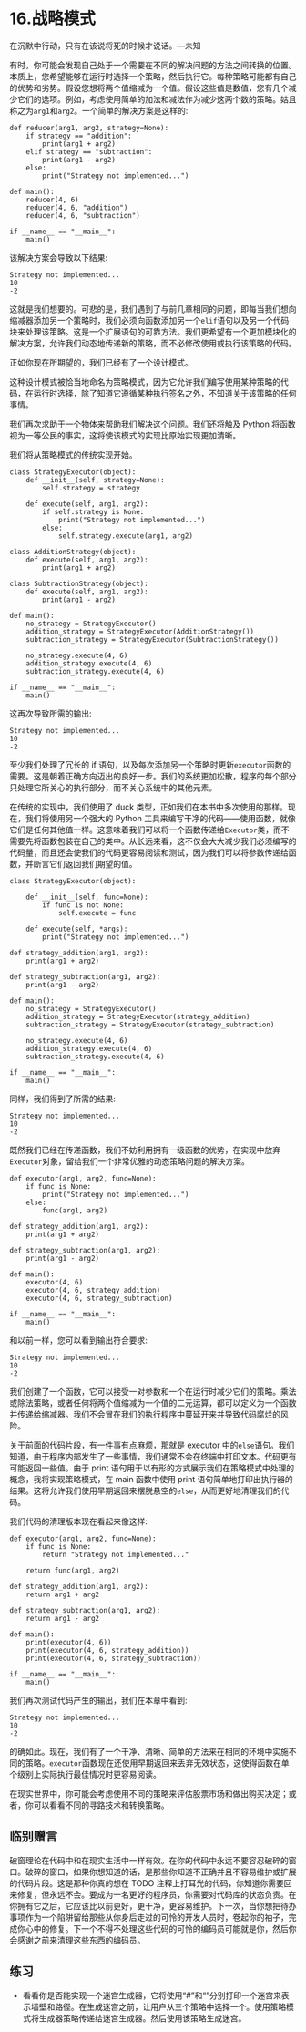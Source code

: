 # 16.战略模式

在沉默中行动，只有在该说将死的时候才说话。—未知

有时，你可能会发现自己处于一个需要在不同的解决问题的方法之间转换的位置。本质上，您希望能够在运行时选择一个策略，然后执行它。每种策略可能都有自己的优势和劣势。假设您想将两个值缩减为一个值。假设这些值是数值，您有几个减少它们的选项。例如，考虑使用简单的加法和减法作为减少这两个数的策略。姑且称之为`arg1`和`arg2`。一个简单的解决方案是这样的:

```
def reducer(arg1, arg2, strategy=None):
    if strategy == "addition":
        print(arg1 + arg2)
    elif strategy == "subtraction":
        print(arg1 - arg2)
    else:
        print("Strategy not implemented...")

def main():
    reducer(4, 6)
    reducer(4, 6, "addition")
    reducer(4, 6, "subtraction")

if __name__ == "__main__":
    main()

```

该解决方案会导致以下结果:

```
Strategy not implemented...
10
-2

```

这就是我们想要的。可悲的是，我们遇到了与前几章相同的问题，即每当我们想向缩减器添加另一个策略时，我们必须向函数添加另一个`elif`语句以及另一个代码块来处理该策略。这是一个扩展语句的可靠方法。我们更希望有一个更加模块化的解决方案，允许我们动态地传递新的策略，而不必修改使用或执行该策略的代码。

正如你现在所期望的，我们已经有了一个设计模式。

这种设计模式被恰当地命名为策略模式，因为它允许我们编写使用某种策略的代码，在运行时选择，除了知道它遵循某种执行签名之外，不知道关于该策略的任何事情。

我们再次求助于一个物体来帮助我们解决这个问题。我们还将触及 Python 将函数视为一等公民的事实，这将使该模式的实现比原始实现更加清晰。

我们将从策略模式的传统实现开始。

```
class StrategyExecutor(object):
    def __init__(self, strategy=None):
        self.strategy = strategy

    def execute(self, arg1, arg2):
        if self.strategy is None:
            print("Strategy not implemented...")
        else:
            self.strategy.execute(arg1, arg2)

class AdditionStrategy(object):
    def execute(self, arg1, arg2):
        print(arg1 + arg2)

class SubtractionStrategy(object):
    def execute(self, arg1, arg2):
        print(arg1 - arg2)

def main():
    no_strategy = StrategyExecutor()
    addition_strategy = StrategyExecutor(AdditionStrategy())
    subtraction_strategy = StrategyExecutor(SubtractionStrategy())

    no_strategy.execute(4, 6)
    addition_strategy.execute(4, 6)
    subtraction_strategy.execute(4, 6)

if __name__ == "__main__":
    main()

```

这再次导致所需的输出:

```
Strategy not implemented...
10
-2

```

至少我们处理了冗长的 if 语句，以及每次添加另一个策略时更新`executor`函数的需要。这是朝着正确方向迈出的良好一步。我们的系统更加松散，程序的每个部分只处理它所关心的执行部分，而不关心系统中的其他元素。

在传统的实现中，我们使用了 duck 类型，正如我们在本书中多次使用的那样。现在，我们将使用另一个强大的 Python 工具来编写干净的代码——使用函数，就像它们是任何其他值一样。这意味着我们可以将一个函数传递给`Executor`类，而不需要先将函数包装在自己的类中。从长远来看，这不仅会大大减少我们必须编写的代码量，而且还会使我们的代码更容易阅读和测试，因为我们可以将参数传递给函数，并断言它们返回我们期望的值。

```
class StrategyExecutor(object):

    def __init__(self, func=None):
        if func is not None:
            self.execute = func

    def execute(self, *args):
        print("Strategy not implemented...")

def strategy_addition(arg1, arg2):
    print(arg1 + arg2)

def strategy_subtraction(arg1, arg2):
    print(arg1 - arg2)

def main():
    no_strategy = StrategyExecutor()
    addition_strategy = StrategyExecutor(strategy_addition)
    subtraction_strategy = StrategyExecutor(strategy_subtraction)

    no_strategy.execute(4, 6)
    addition_strategy.execute(4, 6)
    subtraction_strategy.execute(4, 6)

if __name__ == "__main__":
    main()

```

同样，我们得到了所需的结果:

```
Strategy not implemented...
10
-2

```

既然我们已经在传递函数，我们不妨利用拥有一级函数的优势，在实现中放弃`Executor`对象，留给我们一个非常优雅的动态策略问题的解决方案。

```
def executor(arg1, arg2, func=None):
    if func is None:
        print("Strategy not implemented...")
    else:
        func(arg1, arg2)

def strategy_addition(arg1, arg2):
    print(arg1 + arg2)

def strategy_subtraction(arg1, arg2):
    print(arg1 - arg2)

def main():
    executor(4, 6)
    executor(4, 6, strategy_addition)
    executor(4, 6, strategy_subtraction)

if __name__ == "__main__":
    main()

```

和以前一样，您可以看到输出符合要求:

```
Strategy not implemented...
10
-2

```

我们创建了一个函数，它可以接受一对参数和一个在运行时减少它们的策略。乘法或除法策略，或者任何将两个值缩减为一个值的二元运算，都可以定义为一个函数并传递给缩减器。我们不会冒在我们的执行程序中蔓延开来并导致代码腐烂的风险。

关于前面的代码片段，有一件事有点麻烦，那就是 executor 中的`else`语句。我们知道，由于程序内部发生了一些事情，我们通常不会在终端中打印文本。代码更有可能返回一些值。由于 print 语句用于以有形的方式展示我们在策略模式中处理的概念，我将实现策略模式，在 main 函数中使用 print 语句简单地打印出执行器的结果。这将允许我们使用早期返回来摆脱悬空的`else`，从而更好地清理我们的代码。

我们代码的清理版本现在看起来像这样:

```
def executor(arg1, arg2, func=None):
    if func is None:
        return "Strategy not implemented..."

    return func(arg1, arg2)

def strategy_addition(arg1, arg2):
    return arg1 + arg2

def strategy_subtraction(arg1, arg2):
    return arg1 - arg2

def main():
    print(executor(4, 6))
    print(executor(4, 6, strategy_addition))
    print(executor(4, 6, strategy_subtraction))

if __name__ == "__main__":
    main()

```

我们再次测试代码产生的输出，我们在本章中看到:

```
Strategy not implemented...
10
-2

```

的确如此。现在，我们有了一个干净、清晰、简单的方法来在相同的环境中实施不同的策略。`executor`函数现在还使用早期返回来丢弃无效状态，这使得函数在单个级别上实际执行最佳情况时更容易阅读。

在现实世界中，你可能会考虑使用不同的策略来评估股票市场和做出购买决定；或者，你可以看看不同的寻路技术和转换策略。

## 临别赠言

破窗理论在代码中和在现实生活中一样有效。在你的代码中永远不要容忍破碎的窗口。破碎的窗口，如果你想知道的话，是那些你知道不正确并且不容易维护或扩展的代码片段。这是那种你真的想在 TODO 注释上打耳光的代码，你知道你需要回来修复，但永远不会。要成为一名更好的程序员，你需要对代码库的状态负责。在你拥有它之后，它应该比以前更好，更干净，更容易维护。下一次，当你想把待办事项作为一个陷阱留给那些从你身后走过的可怜的开发人员时，卷起你的袖子，完成你心中的修复。下一个不得不处理这些代码的可怜的编码员可能就是你，然后你会感谢之前来清理这些东西的编码员。

## 练习

*   看看你是否能实现一个迷宫生成器，它将使用“#”和“”分别打印一个迷宫来表示墙壁和路径。在生成迷宫之前，让用户从三个策略中选择一个。使用策略模式将生成器策略传递给迷宫生成器。然后使用该策略生成迷宫。